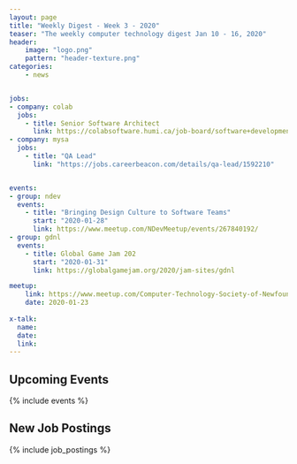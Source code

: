 ```yaml
---
layout: page
title: "Weekly Digest - Week 3 - 2020"
teaser: "The weekly computer technology digest Jan 10 - 16, 2020"
header:
    image: "logo.png"
    pattern: "header-texture.png"
categories:
    - news


jobs:
- company: colab
  jobs:
    - title: Senior Software Architect
      link: https://colabsoftware.humi.ca/job-board/software+development/1582
- company: mysa
  jobs:
    - title: "QA Lead"
      link: "https://jobs.careerbeacon.com/details/qa-lead/1592210"


events:
- group: ndev
  events:
    - title: "Bringing Design Culture to Software Teams"
      start: "2020-01-28"
      link: https://www.meetup.com/NDevMeetup/events/267840192/
- group: gdnl
  events:
    - title: Global Game Jam 202
      start: "2020-01-31"
      link: https://globalgamejam.org/2020/jam-sites/gdnl

meetup:
    link: https://www.meetup.com/Computer-Technology-Society-of-Newfoundland-and-Labrador/events/ddlmkrybccbfc/
    date: 2020-01-23
  
x-talk:
  name:
  date:
  link:
---
```


## Upcoming Events
{% include events %}

## New Job Postings
{% include job_postings %}
